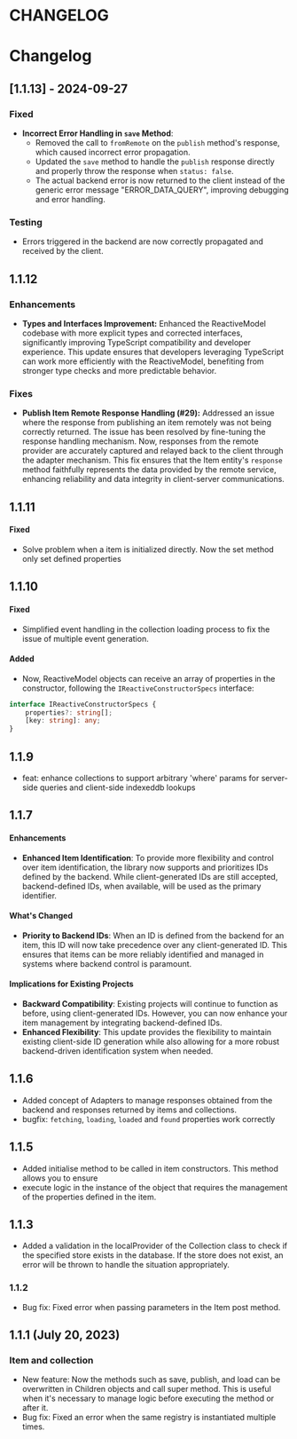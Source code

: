 # CHANGELOG

# Changelog

## [1.1.13] - 2024-09-27

### Fixed

-   **Incorrect Error Handling in `save` Method**:
    -   Removed the call to `fromRemote` on the `publish` method's response, which caused incorrect error propagation.
    -   Updated the `save` method to handle the `publish` response directly and properly throw the response when
        `status: false`.
    -   The actual backend error is now returned to the client instead of the generic error message "ERROR_DATA_QUERY",
        improving debugging and error handling.

### Testing

-   Errors triggered in the backend are now correctly propagated and received by the client.

## 1.1.12

### Enhancements

-   **Types and Interfaces Improvement:** Enhanced the ReactiveModel codebase with more explicit types and corrected
    interfaces, significantly improving TypeScript compatibility and developer experience. This update ensures that
    developers leveraging TypeScript can work more efficiently with the ReactiveModel, benefiting from stronger type
    checks and more predictable behavior.

### Fixes

-   **Publish Item Remote Response Handling (#29):** Addressed an issue where the response from publishing an item
    remotely was not being correctly returned. The issue has been resolved by fine-tuning the response handling
    mechanism. Now, responses from the remote provider are accurately captured and relayed back to the client through
    the adapter mechanism. This fix ensures that the Item entity's `response` method faithfully represents the data
    provided by the remote service, enhancing reliability and data integrity in client-server communications.

## 1.1.11

#### Fixed

-   Solve problem when a item is initialized directly. Now the set method only set defined properties

## 1.1.10

#### Fixed

-   Simplified event handling in the collection loading process to fix the issue of multiple event generation.

#### Added

-   Now, ReactiveModel objects can receive an array of properties in the constructor, following the
    `IReactiveConstructorSpecs` interface:

```typescript
interface IReactiveConstructorSpecs {
	properties?: string[];
	[key: string]: any;
}
```

## 1.1.9

-   feat: enhance collections to support arbitrary 'where' params for server-side queries and client-side indexeddb
    lookups

## 1.1.7

#### Enhancements

-   **Enhanced Item Identification**: To provide more flexibility and control over item identification, the library now
    supports and prioritizes IDs defined by the backend. While client-generated IDs are still accepted, backend-defined
    IDs, when available, will be used as the primary identifier.

#### What's Changed

-   **Priority to Backend IDs**: When an ID is defined from the backend for an item, this ID will now take precedence
    over any client-generated ID. This ensures that items can be more reliably identified and managed in systems where
    backend control is paramount.

#### Implications for Existing Projects

-   **Backward Compatibility**: Existing projects will continue to function as before, using client-generated IDs.
    However, you can now enhance your item management by integrating backend-defined IDs.
-   **Enhanced Flexibility**: This update provides the flexibility to maintain existing client-side ID generation while
    also allowing for a more robust backend-driven identification system when needed.

## 1.1.6

-   Added concept of Adapters to manage responses obtained from the backend and responses returned by items and
    collections.
-   bugfix: `fetching`, `loading`, `loaded` and `found` properties work correctly

## 1.1.5

-   Added initialise method to be called in item constructors. This method allows you to ensure
-   execute logic in the instance of the object that requires the management of the properties defined in the item.

## 1.1.3

-   Added a validation in the localProvider of the Collection class to check if the specified store exists in the
    database. If the store does not exist, an error will be thrown to handle the situation appropriately.

### 1.1.2

-   Bug fix: Fixed error when passing parameters in the Item post method.

## 1.1.1 (July 20, 2023)

### Item and collection

-   New feature: Now the methods such as save, publish, and load can be overwritten in Children objects and call super
    method. This is useful when it's necessary to manage logic before executing the method or after it.
-   Bug fix: Fixed an error when the same registry is instantiated multiple times.
